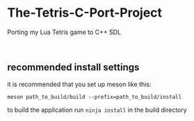 # The-Tetris-C-Port-Project
Porting my Lua Tetris game to C++ SDL

&nbsp;

## recommended install settings
it is recommended that you set up meson like this:

```meson path_to_build/build --prefix=path_to_build/install```

to build the application run `ninja install` in the build directory

